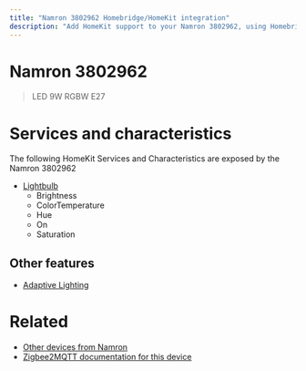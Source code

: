 ```yaml
---
title: "Namron 3802962 Homebridge/HomeKit integration"
description: "Add HomeKit support to your Namron 3802962, using Homebridge, Zigbee2MQTT and homebridge-z2m."
---
```

<!---
This file has been GENERATED using src/docgen/docgen.ts
DO NOT EDIT THIS FILE MANUALLY!
-->
# Namron 3802962
> LED 9W RGBW E27


# Services and characteristics
The following HomeKit Services and Characteristics are exposed by
the Namron 3802962

* [Lightbulb](../../light.md)
  * Brightness
  * ColorTemperature
  * Hue
  * On
  * Saturation


## Other features
* [Adaptive Lighting](../../light.md)


# Related
* [Other devices from Namron](../index.md#namron)
* [Zigbee2MQTT documentation for this device](https://www.zigbee2mqtt.io/devices/3802962.html)